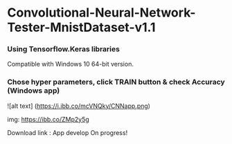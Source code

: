 # Convolutional-Neural-Network-Tester-MnistDataset-v1.1
### Using Tensorflow.Keras libraries


Compatible with Windows 10 64-bit version.<br />

### Chose hyper parameters, click TRAIN button &amp; check Accuracy (Windows app)
![alt text] (https://i.ibb.co/mcVNQky/CNNapp.png)

img: https://ibb.co/ZMp2y5g

Download link : App develop On progress!
